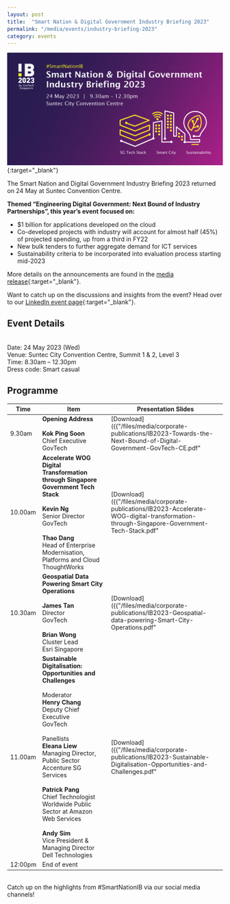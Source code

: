 ```yaml
---
layout: post
title:  "Smart Nation & Digital Government Industry Briefing 2023"
permalink: "/media/events/industry-briefing-2023"
category: events
---
```


[![Smart Nation & Digital Government Industry Briefing 2023](/images/media/events/Industry-Briefing-2023-banner2.jpg)](https://go.gov.sg/ib2023-gt){:target="_blank"} 

The Smart Nation and Digital Government Industry Briefing 2023 returned on 24 May at Suntec Convention Centre.



**Themed “Engineering Digital Government: Next Bound of Industry Partnerships”, this year’s event focused on:**
* $1 billion for applications developed on the cloud
* Co-developed projects with industry will account for almost half (45%) of projected spending, up from a third in FY22
* New bulk tenders to further aggregate demand for ICT services
* Sustainability criteria to be incorporated into evaluation process starting mid-2023

More details on the announcements are found in the [media release](https://www.tech.gov.sg/media/media-releases/2023-05-24-government-projected-to-spend-on-ict-in-fy23){:target="_blank"}.

Want to catch up on the discussions and insights from the event? Head over to our [LinkedIn event page](https://go.gov.sg/ib2023-virtual){:target="_blank"}.

## Event Details
<br> Date: 24 May 2023 (Wed)
<br> Venue: Suntec City Convention Centre, Summit 1 & 2, Level 3 
<br> Time:  8.30am – 12.30pm
<br> Dress code: Smart casual
<br> 
## Programme

| Time      | Item | Presentation Slides |
| ----------- | ----------- | ----------- |
| 9.30am  | **Opening Address** <br> <br> **Kok Ping Soon** <br> Chief Executive <br> GovTech | [Download]({{"/files/media/corporate-publications/IB2023-Towards-the-Next-Bound-of-Digital-Government-GovTech-CE.pdf" | absolute_url }}){:target="_blank"} |
| 10.00am  | **Accelerate WOG Digital Transformation through Singapore Government Tech Stack** <br>  <br> **Kevin Ng** <br> Senior Director <br> GovTech <br><br> **Thao Dang** <br> Head of Enterprise Modernisation, Platforms and Cloud <br> ThoughtWorks| [Download]({{"/files/media/corporate-publications/IB2023-Accelerate-WOG-digital-transformation-through-Singapore-Government-Tech-Stack.pdf" | absolute_url }}){:target="_blank"} |
| 10.30am  | **Geospatial Data Powering Smart City Operations** <br>  <br> **James Tan** <br> Director <br> GovTech <br> <br>  **Brian Wong** <br> Cluster Lead <br> Esri Singapore | [Download]({{"/files/media/corporate-publications/IB2023-Geospatial-data-powering-Smart-City-Operations.pdf" | absolute_url }}){:target="_blank"} |
| 11.00am  | **Sustainable Digitalisation:  Opportunities and Challenges** <br>  <br> Moderator <br> **Henry Chang** <br> Deputy Chief Executive <br> GovTech <br>  <br> Panellists <br> **Eleana Liew** <br> Managing Director, Public Sector <br> Accenture SG Services <br>  <br> **Patrick Pang** <br> Chief Technologist <br> Worldwide Public Sector at Amazon Web Services <br>  <br> **Andy Sim** <br> Vice President & Managing Director <br> Dell Technologies | [Download]({{"/files/media/corporate-publications/IB2023-Sustainable-Digitalisation-Opportunities-and-Challenges.pdf" | absolute_url }}){:target="_blank"} |
| 12:00pm  | End of event |

<br> Catch up on the highlights from #SmartNationIB via our social media channels!
